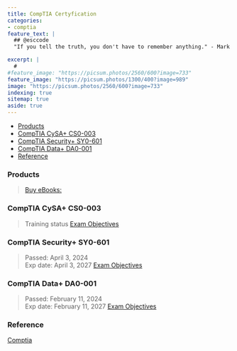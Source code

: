 ```yaml
---
title: CompTIA Certyfication
categories:
- comptia
feature_text: |
  ## @esccode
  "If you tell the truth, you don't have to remember anything." - Mark Twain

excerpt: |
  # 
#feature_image: "https://picsum.photos/2560/600?image=733"
feature_image: "https://picsum.photos/1300/400?image=989"
image: "https://picsum.photos/2560/600?image=733"
indexing: true
sitemap: true
aside: true
---
```


- [Products](#products)
- [CompTIA CySA+ CS0-003](#comptia-cysa-cs0-003)
- [CompTIA Security+ SY0-601](#comptia-security-sy0-601)
- [CompTIA Data+ DA0-001](#comptia-data-da0-001)
- [Reference](#reference)

### Products

> [Buy eBooks: ](https://www.naffy.io/esccode-pl/)

### CompTIA CySA+ CS0-003

> Training status
> [Exam Objectives](https://www.comptia.org/certifications)  

### CompTIA Security+ SY0-601

> Passed: April 3, 2024  
> Exp date: April 3, 2027
> [Exam Objectives](https://www.comptia.org/certifications)

### CompTIA Data+ DA0-001  

> Passed:   February 11, 2024  
> Exp date: February 11, 2027
> [Exam Objectives](https://www.comptia.org/certifications)

### Reference

[Comptia](https://www.comptia.org/certifications)

